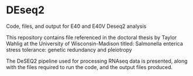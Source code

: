 # DEseq2
Code, files, and output for E40 and E40V Deseq2 analysis

This repository contains file referenced in the doctoral thesis by Taylor Wahlig at the University of Wisconsin-Madison titled:
Salmonella enterica stress tolerance: genetic redundancy and pleiotropy

The DeSEQ2 pipeline used for processing RNAseq data is presented, along with the files required to run the code, and the output files produced.


